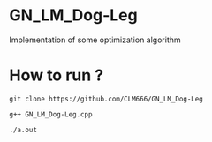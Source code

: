 # GN_LM_Dog-Leg
Implementation of some optimization algorithm 

# How to run ?
`git clone https://github.com/CLM666/GN_LM_Dog-Leg`

`g++ GN_LM_Dog-Leg.cpp`

`./a.out`
